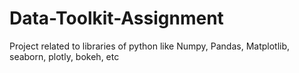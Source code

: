 # Data-Toolkit-Assignment
Project related to libraries of python like Numpy, Pandas, Matplotlib, seaborn, plotly, bokeh,   etc
